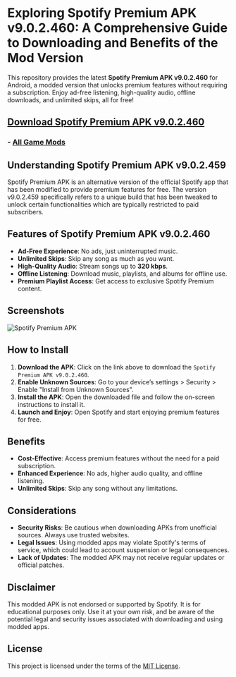 # Exploring Spotify Premium APK v9.0.2.460: A Comprehensive Guide to Downloading and Benefits of the Mod Version

This repository provides the latest **Spotify Premium APK v9.0.2.460** for Android, a modded version that unlocks premium features without requiring a subscription. Enjoy ad-free listening, high-quality audio, offline downloads, and unlimited skips, all for free!
## [Download Spotify Premium APK v9.0.2.460](https://apkbros.com/spotify-premium-apk/)
### - [All Game Mods](https://apkxec.com/)
## Understanding Spotify Premium APK v9.0.2.459
Spotify Premium APK is an alternative version of the official Spotify app that has been modified to provide premium features for free. The version v9.0.2.459 specifically refers to a unique build that has been tweaked to unlock certain functionalities which are typically restricted to paid subscribers.

## Features of Spotify Premium APK v9.0.2.460

- **Ad-Free Experience**: No ads, just uninterrupted music.
- **Unlimited Skips**: Skip any song as much as you want.
- **High-Quality Audio**: Stream songs up to **320 kbps**.
- **Offline Listening**: Download music, playlists, and albums for offline use.
- **Premium Playlist Access**: Get access to exclusive Spotify Premium content.

## Screenshots

![Spotify Premium APK](https://github.com/user-attachments/assets/901f43f5-8bbb-40a5-a94c-ba9685fc940d)

## How to Install

1. **Download the APK**: Click on the link above to download the `Spotify Premium APK v9.0.2.460`.
2. **Enable Unknown Sources**: Go to your device’s settings > Security > Enable "Install from Unknown Sources".
3. **Install the APK**: Open the downloaded file and follow the on-screen instructions to install it.
4. **Launch and Enjoy**: Open Spotify and start enjoying premium features for free.

## Benefits

- **Cost-Effective**: Access premium features without the need for a paid subscription.
- **Enhanced Experience**: No ads, higher audio quality, and offline listening.
- **Unlimited Skips**: Skip any song without any limitations.

## Considerations

- **Security Risks**: Be cautious when downloading APKs from unofficial sources. Always use trusted websites.
- **Legal Issues**: Using modded apps may violate Spotify's terms of service, which could lead to account suspension or legal consequences.
- **Lack of Updates**: The modded APK may not receive regular updates or official patches.

## Disclaimer

This modded APK is not endorsed or supported by Spotify. It is for educational purposes only. Use it at your own risk, and be aware of the potential legal and security issues associated with downloading and using modded apps.

## License

This project is licensed under the terms of the [MIT License](LICENSE).
